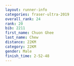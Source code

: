 ```yaml
---
layout: runner-info 
categories: fraser-ultra-2019 
overall_rank: 24
rank: 20
bib: 2211
first_name: Chuon Ghee
last_name: Chew
distance: 22KM
category: 22KM
gender: Male
finish_time: 2-52-48
---
```

